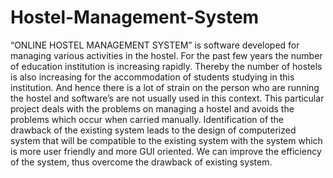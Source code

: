 # Hostel-Management-System
“ONLINE HOSTEL MANAGEMENT SYSTEM” is software developed for managing various activities in the hostel. For the past few years the number of education institution is increasing rapidly. Thereby the number of hostels is also increasing for the accommodation of students studying in this institution. And hence there is a lot of strain on the person who are running the hostel and software’s are not usually used in this context. This particular project deals with the problems on managing a hostel and avoids the problems which occur when carried manually. Identification of the drawback of the existing system leads to the design of computerized system that will be compatible to the existing system with the system which is more user friendly and more GUI oriented. We can improve the efficiency of the system, thus overcome the drawback of existing system. 
